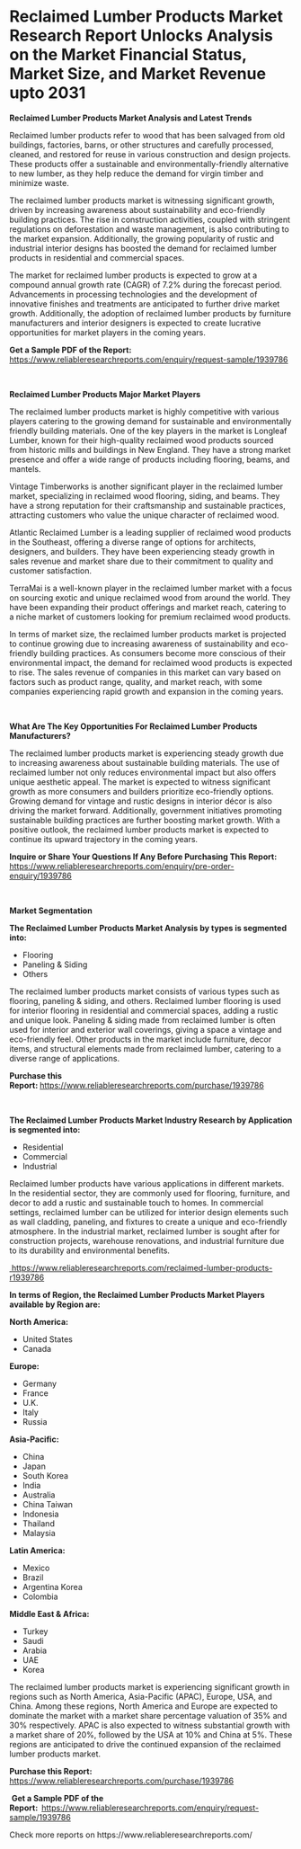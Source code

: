 <p><h1>Reclaimed Lumber Products Market Research Report Unlocks Analysis on the Market Financial Status, Market Size, and Market Revenue upto 2031</h1></p><p><strong>Reclaimed Lumber Products Market Analysis and Latest Trends</strong></p>
<p><p>Reclaimed lumber products refer to wood that has been salvaged from old buildings, factories, barns, or other structures and carefully processed, cleaned, and restored for reuse in various construction and design projects. These products offer a sustainable and environmentally-friendly alternative to new lumber, as they help reduce the demand for virgin timber and minimize waste.</p><p>The reclaimed lumber products market is witnessing significant growth, driven by increasing awareness about sustainability and eco-friendly building practices. The rise in construction activities, coupled with stringent regulations on deforestation and waste management, is also contributing to the market expansion. Additionally, the growing popularity of rustic and industrial interior designs has boosted the demand for reclaimed lumber products in residential and commercial spaces.</p><p>The market for reclaimed lumber products is expected to grow at a compound annual growth rate (CAGR) of 7.2% during the forecast period. Advancements in processing technologies and the development of innovative finishes and treatments are anticipated to further drive market growth. Additionally, the adoption of reclaimed lumber products by furniture manufacturers and interior designers is expected to create lucrative opportunities for market players in the coming years.</p></p>
<p><strong>Get a Sample PDF of the Report:&nbsp;</strong> <a href="https://www.reliableresearchreports.com/enquiry/request-sample/1939786">https://www.reliableresearchreports.com/enquiry/request-sample/1939786</a></p>
<p>&nbsp;</p>
<p><strong>Reclaimed Lumber Products Major Market Players</strong></p>
<p><p>The reclaimed lumber products market is highly competitive with various players catering to the growing demand for sustainable and environmentally friendly building materials. One of the key players in the market is Longleaf Lumber, known for their high-quality reclaimed wood products sourced from historic mills and buildings in New England. They have a strong market presence and offer a wide range of products including flooring, beams, and mantels.</p><p>Vintage Timberworks is another significant player in the reclaimed lumber market, specializing in reclaimed wood flooring, siding, and beams. They have a strong reputation for their craftsmanship and sustainable practices, attracting customers who value the unique character of reclaimed wood.</p><p>Atlantic Reclaimed Lumber is a leading supplier of reclaimed wood products in the Southeast, offering a diverse range of options for architects, designers, and builders. They have been experiencing steady growth in sales revenue and market share due to their commitment to quality and customer satisfaction.</p><p>TerraMai is a well-known player in the reclaimed lumber market with a focus on sourcing exotic and unique reclaimed wood from around the world. They have been expanding their product offerings and market reach, catering to a niche market of customers looking for premium reclaimed wood products.</p><p>In terms of market size, the reclaimed lumber products market is projected to continue growing due to increasing awareness of sustainability and eco-friendly building practices. As consumers become more conscious of their environmental impact, the demand for reclaimed wood products is expected to rise. The sales revenue of companies in this market can vary based on factors such as product range, quality, and market reach, with some companies experiencing rapid growth and expansion in the coming years.</p></p>
<p>&nbsp;</p>
<p><strong>What Are The Key Opportunities For Reclaimed Lumber Products Manufacturers?</strong></p>
<p><p>The reclaimed lumber products market is experiencing steady growth due to increasing awareness about sustainable building materials. The use of reclaimed lumber not only reduces environmental impact but also offers unique aesthetic appeal. The market is expected to witness significant growth as more consumers and builders prioritize eco-friendly options. Growing demand for vintage and rustic designs in interior décor is also driving the market forward. Additionally, government initiatives promoting sustainable building practices are further boosting market growth. With a positive outlook, the reclaimed lumber products market is expected to continue its upward trajectory in the coming years.</p></p>
<p><strong>Inquire or Share Your Questions If Any Before Purchasing This Report:</strong> <a href="https://www.reliableresearchreports.com/enquiry/pre-order-enquiry/1939786">https://www.reliableresearchreports.com/enquiry/pre-order-enquiry/1939786</a></p>
<p>&nbsp;</p>
<p><strong>Market Segmentation</strong></p>
<p><strong>The Reclaimed Lumber Products Market Analysis by types is segmented into:</strong></p>
<p><ul><li>Flooring</li><li>Paneling & Siding</li><li>Others</li></ul></p>
<p><p>The reclaimed lumber products market consists of various types such as flooring, paneling & siding, and others. Reclaimed lumber flooring is used for interior flooring in residential and commercial spaces, adding a rustic and unique look. Paneling & siding made from reclaimed lumber is often used for interior and exterior wall coverings, giving a space a vintage and eco-friendly feel. Other products in the market include furniture, decor items, and structural elements made from reclaimed lumber, catering to a diverse range of applications.</p></p>
<p><strong>Purchase this Report:&nbsp;</strong><a href="https://www.reliableresearchreports.com/purchase/1939786">https://www.reliableresearchreports.com/purchase/1939786</a></p>
<p>&nbsp;</p>
<p><strong>The Reclaimed Lumber Products Market Industry Research by Application is segmented into:</strong></p>
<p><ul><li>Residential</li><li>Commercial</li><li>Industrial</li></ul></p>
<p><p>Reclaimed lumber products have various applications in different markets. In the residential sector, they are commonly used for flooring, furniture, and decor to add a rustic and sustainable touch to homes. In commercial settings, reclaimed lumber can be utilized for interior design elements such as wall cladding, paneling, and fixtures to create a unique and eco-friendly atmosphere. In the industrial market, reclaimed lumber is sought after for construction projects, warehouse renovations, and industrial furniture due to its durability and environmental benefits.</p></p>
<p><a href="https://www.reliableresearchreports.com/reclaimed-lumber-products-r1939786">&nbsp;https://www.reliableresearchreports.com/reclaimed-lumber-products-r1939786</a></p>
<p><strong>In terms of Region, the Reclaimed Lumber Products Market Players available by Region are:</strong></p>
<p>
    <p> <strong> North America: </strong>
        <ul>
            <li>United States</li>
            <li>Canada</li>
        </ul>
        </p> 
    <p> <strong> Europe: </strong>
        <ul>
            <li>Germany</li>
            <li>France</li>
            <li>U.K.</li>
            <li>Italy</li>
            <li>Russia</li>
        </ul>
        </p> 
    <p> <strong> Asia-Pacific: </strong>
        <ul>
            <li>China</li>
            <li>Japan</li>
            <li>South Korea</li>
            <li>India</li>
            <li>Australia</li>
            <li>China Taiwan</li>
            <li>Indonesia</li>
            <li>Thailand</li>
            <li>Malaysia</li>
        </ul>
        </p> 
    <p> <strong> Latin America: </strong>
        <ul>
            <li>Mexico</li>
            <li>Brazil</li>
            <li>Argentina Korea</li>
            <li>Colombia</li>
        </ul>
        </p> 
    <p> <strong> Middle East & Africa: </strong>
        <ul>
            <li>Turkey</li>
            <li>Saudi</li>
            <li>Arabia</li>
            <li>UAE</li>
            <li>Korea</li>
        </ul>
    </p>
    </p>
<p><p>The reclaimed lumber products market is experiencing significant growth in regions such as North America, Asia-Pacific (APAC), Europe, USA, and China. Among these regions, North America and Europe are expected to dominate the market with a market share percentage valuation of 35% and 30% respectively. APAC is also expected to witness substantial growth with a market share of 20%, followed by the USA at 10% and China at 5%. These regions are anticipated to drive the continued expansion of the reclaimed lumber products market.</p></p>
<p><strong>Purchase this Report: </strong><a href="https://www.reliableresearchreports.com/purchase/1939786">https://www.reliableresearchreports.com/purchase/1939786</a></p>
<p>&nbsp;<strong>Get a Sample PDF of the Report:&nbsp;&nbsp;</strong><a href="https://www.reliableresearchreports.com/enquiry/request-sample/1939786">https://www.reliableresearchreports.com/enquiry/request-sample/1939786</a></p>
<p><strong></strong></p>
<p>Check more reports on https://www.reliableresearchreports.com/</p>